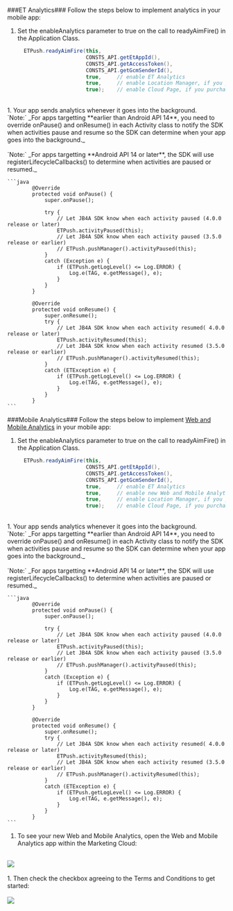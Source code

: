 ###ET Analytics###
Follow the steps below to implement analytics in your mobile app:
<br />
1. Set the enableAnalytics parameter to true on the call to readyAimFire() in the Application Class.
	```java
      ETPush.readyAimFire(this, 
                          CONSTS_API.getEtAppId(), 
                          CONSTS_API.getAccessToken(), 
                          CONSTS_API.getGcmSenderId(), 
                          true,     // enable ET Analytics 
                          true,     // enable Location Manager, if you purchased this feature
                          true);    // enable Cloud Page, if you purchased this feature
 	```
<br />
1. Your app sends analytics whenever it goes into the background.<br/> 
`Note:` _For apps targetting **earlier than Android API 14**, you need to override onPause() and onResume() in each Activity class to notify the SDK when activities pause and resume so the SDK can determine when your app goes into the background._<br/><br/>
`Note:` _For apps targetting **Android API 14 or later**, the SDK will use registerLifecycleCallbacks() to determine when activities are paused or resumed._

	```java
		    @Override
		    protected void onPause() {
		        super.onPause();
		        
		        try {
		            // Let JB4A SDK know when each activity paused (4.0.0 release or later)
		            ETPush.activityPaused(this);
		            // Let JB4A SDK know when each activity paused (3.5.0 release or earlier)
		            // ETPush.pushManager().activityPaused(this);
		        }
		        catch (Exception e) {
		            if (ETPush.getLogLevel() <= Log.ERROR) {
		                Log.e(TAG, e.getMessage(), e);
		            }
		        }
		    }

		    @Override
		    protected void onResume() {
		        super.onResume();
		        try {
		            // Let JB4A SDK know when each activity resumed( 4.0.0 release or later)
		            ETPush.activityResumed(this);
		            // Let JB4A SDK know when each activity resumed (3.5.0 release or earlier)
		            // ETPush.pushManager().activityResumed(this);
		        }
		        catch (ETException e) {
		            if (ETPush.getLogLevel() <= Log.ERROR) {
		                Log.e(TAG, e.getMessage(), e);
		            }
		        }
		    }
    ```
<!-- END LIST -->

###Mobile Analytics###
Follow the steps below to implement [Web and Mobile Analytics](http://www.exacttarget.com/products/customer-data-platform/web-mobile-analytics) in your mobile app:
<br />
1. Set the enableAnalytics parameter to true on the call to readyAimFire() in the Application Class.
	```java
      ETPush.readyAimFire(this, 
                          CONSTS_API.getEtAppId(), 
                          CONSTS_API.getAccessToken(), 
                          CONSTS_API.getGcmSenderId(), 
                          true,     // enable ET Analytics
                          true,     // enable new Web and Mobile Analytics 
                          true,     // enable Location Manager, if you purchased this feature
                          true);    // enable Cloud Page, if you purchased this feature
 	```
<br />
1. Your app sends analytics whenever it goes into the background.<br/> 
`Note:` _For apps targetting **earlier than Android API 14**, you need to override onPause() and onResume() in each Activity class to notify the SDK when activities pause and resume so the SDK can determine when your app goes into the background._<br/><br/>
`Note:` _For apps targetting **Android API 14 or later**, the SDK will use registerLifecycleCallbacks() to determine when activities are paused or resumed._

	```java
		    @Override
		    protected void onPause() {
		        super.onPause();
		        
		        try {
		            // Let JB4A SDK know when each activity paused (4.0.0 release or later)
		            ETPush.activityPaused(this);
		            // Let JB4A SDK know when each activity paused (3.5.0 release or earlier)
		            // ETPush.pushManager().activityPaused(this);
		        }
		        catch (Exception e) {
		            if (ETPush.getLogLevel() <= Log.ERROR) {
		                Log.e(TAG, e.getMessage(), e);
		            }
		        }
		    }

		    @Override
		    protected void onResume() {
		        super.onResume();
		        try {
		            // Let JB4A SDK know when each activity resumed( 4.0.0 release or later)
		            ETPush.activityResumed(this);
		            // Let JB4A SDK know when each activity resumed (3.5.0 release or earlier)
		            // ETPush.pushManager().activityResumed(this);
		        }
		        catch (ETException e) {
		            if (ETPush.getLogLevel() <= Log.ERROR) {
		                Log.e(TAG, e.getMessage(), e);
		            }
		        }
		    }
    ```
1. To see your new Web and Mobile Analytics, open the Web and Mobile Analytics app within the Marketing Cloud:
<br /> 
<img class="img-responsive" src="/assets/images/mobilepush/wama_menu.png" />
<br /><br />
1. Then check the checkbox agreeing to the Terms and Conditions to get started:<br/><br/>
<img class="img-responsive" src="/assets/images/mobilepush/wama_t_and_c.png" />
